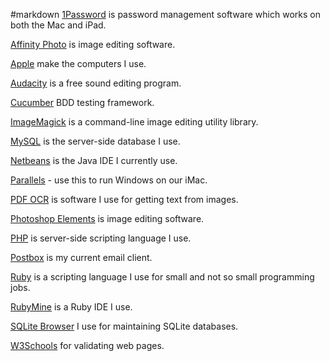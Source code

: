 #markdown
[1Password](https://1password.com/) is password
management software which works on both the Mac and iPad.

[Affinity Photo](https://affinity.serif.com/en-gb/photo/) is image
editing software.

[Apple](https://www.apple.com/) make the computers I use.

[Audacity](https://sourceforge.net/projects/audacity/) is a
free sound editing program.

[Cucumber](https://cucumber.io/) BDD testing framework.

[ImageMagick](https://www.imagemagick.org/) is a
command-line image editing utility library.

[MySQL](https://www.mysql.com/) is
the server-side database I use.

[Netbeans](https://netbeans.org/) is the Java IDE I currently use.

[Parallels](https://www.parallels.com/) - use this to run
Windows on our iMac.

[PDF OCR](https://solutions.weblite.ca/pdfocrx/index.php) is software
I use for getting text from images.

[Photoshop Elements](https://www.adobe.com/uk/products/photoshop-elements.html)
is image editing software.

[PHP](https://php.net/) is server-side scripting language I use.

[Postbox](https://www.postbox-inc.com/) is my current email client.

[Ruby](https://www.ruby-lang.org/en/) is
a scripting language I use for small and not so small programming jobs.

[RubyMine](https://www.jetbrains.com/ruby/) is a Ruby IDE I use.

[SQLite Browser](http://sqlitebrowser.org) I use for maintaining SQLite databases.

[W3Schools](https://validator.w3.org/) for validating web pages.
